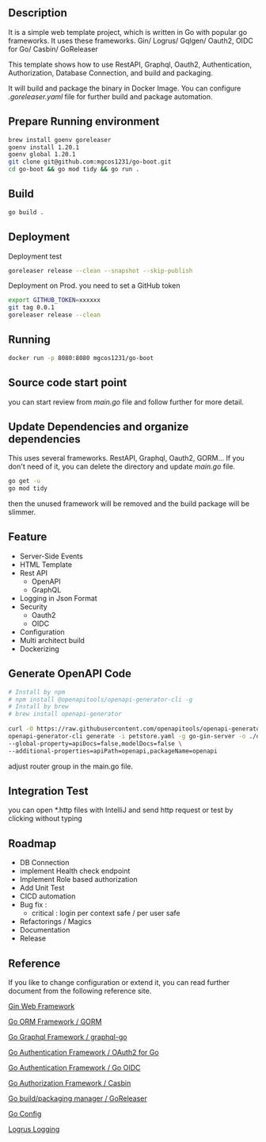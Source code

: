 
## Description
It is a simple web template project, which is written in Go with popular go frameworks.
It uses these frameworks. Gin/ Logrus/ Gqlgen/ Oauth2, OIDC for Go/ Casbin/ GoReleaser

This template shows how to use RestAPI, Graphql, Oauth2, Authentication, Authorization, Database Connection, 
and build and packaging.

It will build and package the binary in Docker Image. You can configure  
_.goreleaser.yaml_ file for further build and package automation. 

## Prepare Running environment
```bash
brew install goenv goreleaser
goenv install 1.20.1
goenv global 1.20.1
git clone git@github.com:mgcos1231/go-boot.git
cd go-boot && go mod tidy && go run .
```
## Build 
```bash
go build .
```
## Deployment
Deployment test
```bash
goreleaser release --clean --snapshot --skip-publish
```
Deployment on Prod.
you need to set a GitHub token 
```bash
export GITHUB_TOKEN=xxxxxx
git tag 0.0.1
goreleaser release --clean
```

## Running

```bash
docker run -p 8080:8080 mgcos1231/go-boot 
```

## Source code start point
you can start review from _main.go_ file and follow further for more detail.

## Update Dependencies and organize dependencies
This uses several frameworks. RestAPI, Graphql, Oauth2, GORM... 
If you don't need of it, you can delete the directory and update _main.go_ file.
```bash
go get -u
go mod tidy
```
then the unused framework will be removed and the build package will be slimmer.

## Feature
- Server-Side Events
- HTML Template
- Rest API
  - OpenAPI
  - GraphQL
- Logging in Json Format
- Security
  - Oauth2
  - OIDC
- Configuration
- Multi architect build 
- Dockerizing

## Generate OpenAPI Code

```bash
# Install by npm
# npm install @openapitools/openapi-generator-cli -g
# Install by brew
# brew install openapi-generator
  
curl -O https://raw.githubusercontent.com/openapitools/openapi-generator/master/modules/openapi-generator/src/test/resources/3_0/petstore.yaml
openapi-generator-cli generate -i petstore.yaml -g go-gin-server -o ./opeapi-gen \
--global-property=apiDocs=false,modelDocs=false \
--additional-properties=apiPath=openapi,packageName=openapi
```

adjust router group in the main.go file.

## Integration Test
you can open *.http files with IntelliJ and send http request or test by clicking without typing

## Roadmap
- DB Connection 
- implement Health check endpoint
- Implement Role based authorization
- Add Unit Test
- CICD automation
- Bug fix : 
  - critical : login per context safe / per user safe
- Refactorings / Magics
- Documentation
- Release

## Reference 
If you like to change configuration or extend it, you can read further document
from the following reference site.

[Gin Web Framework](https://github.com/gin-gonic/gin)

[Go ORM Framework / GORM](https://github.com/go-gorm/gorm)

[Go Graphql Framework / graphql-go](https://github.com/graph-gophers/graphql-go)

[Go Authentication Framework / OAuth2 for Go](https://github.com/golang/oauth2)

[Go Authentication Framework / Go OIDC](https://github.com/coreos/go-oidc)

[Go Authorization Framework / Casbin](https://github.com/casbin/casbin)

[Go build/packaging manager / GoReleaser](https://github.com/goreleaser/goreleaser)

[Go Config](https://github.com/gookit/config)

[Logrus Logging](https://github.com/sirupsen/logrus)